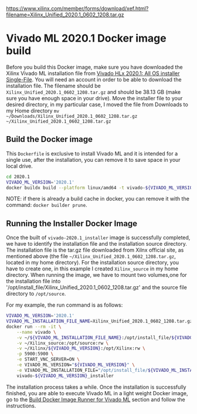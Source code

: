 https://www.xilinx.com/member/forms/download/xef.html?filename=Xilinx_Unified_2020.1_0602_1208.tar.gz

# Vivado ML 2020.1 Docker image build

Before you build this Docker image, make sure you have downloaded the Xilinx Vivado ML installation file 
from [Vivado HLx 2020.1: All OS installer Single-File](https://www.xilinx.com/member/forms/download/xef.html?filename=Xilinx_Unified_2020.1_0602_1208.tar.gz). 
You will need an account in order to be able to download the installation file. 
The filename should be `Xilinx_Unified_2020.1_0602_1208.tar.gz` and should be 38.13 GB (make sure you have enough space in your drive).
Move the installer file to your desired directory, in my particular case, I moved the file from Downloads to my Home 
directory `mv ~/Downloads/Xilinx_Unified_2020.1_0602_1208.tar.gz ~/Xilinx_Unified_2020.1_0602_1208.tar.gz`

## Build the Docker image

This `Dockerfile` is exclusive to install Vivado ML and it is intended for a single use, after the installation, you can remove it to 
save space in your local drive.

```bash
cd 2020.1
VIVADO_ML_VERSION='2020.1'
docker buildx build --platform linux/amd64 -t vivado-${VIVADO_ML_VERSION}_installer . 
```

NOTE: if there is already a build cache in docker, you can remove it with the command: `docker builder prune`.

## Running the  Installer Docker Image

Once the built of `vivado-2020.1_installer` image is successfully completed, we have to identify the installation file and 
the installation source directory. The installation file is the tar.gz file downloaded from Xilnx official site, as mentioned 
above (the file `~/Xilinx_Unified_2020.1_0602_1208.tar.gz`, located in my home directory). For the installation source directory, 
you have to create one, in this example I created `Xilinx_source` in my home directory. When running the image, we have to 
mount two volumes,one for the installation file into '/opt/install_file/Xilinx_Unified_2020.1_0602_1208.tar.gz' and the source 
file directory to `/opt/source`.

For my example, the run command is as follows:
```bash
VIVADO_ML_VERSION='2020.1'
VIVADO_ML_INSTALLATION_FILE_NAME=Xilinx_Unified_2020.1_0602_1208.tar.gz
docker run --rm -it \
    --name vivado \
    -v ~/${VIVADO_ML_INSTALLATION_FILE_NAME}:/opt/install_file/${VIVADO_ML_INSTALLATION_FILE_NAME} \
    -v ~/Xilinx_source:/opt/source:rw \
    -v ~/Xilinx/${VIVADO_ML_VERSION}:/opt/Xilinx:rw \
    -p 5900:5900 \
    -e START_VNC_SERVER=ON \
    -e VIVADO_ML_VERSION="${VIVADO_ML_VERSION}" \
    -e VIVADO_ML_INSTALLATION_FILE="/opt/install_file/${VIVADO_ML_INSTALLATION_FILE_NAME}" \
    vivado-${VIVADO_ML_VERSION}_installer
```
The installation process takes a while. Once the installation is successfully finished, you are able to execute 
Vivado ML in a light weight Docker image, go to the [Build Docker Image Runner for Vivado ML](../README.md) 
section and follow the instructions.